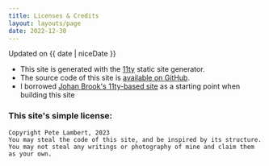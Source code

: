 ```yaml
---
title: Licenses & Credits
layout: layouts/page
date: 2022-12-30
---
```


<p class="meta">
  Updated on {{ date | niceDate }}
</p>

- This site is generated with the [11ty](https://www.11ty.io/) static site generator.
- The source code of this site is [available on GitHub](https://github.com/peterjlambert/chuff.it).
- I borrowed [Johan Brook's 11ty-based site](https://github.com/johanbrook/johanbrook.com) as a starting point when building this site


### This site's simple license:

```
Copyright Pete Lambert, 2023
You may steal the code of this site, and be inspired by its structure.
You may not steal any writings or photography of mine and claim them as your own.
```
